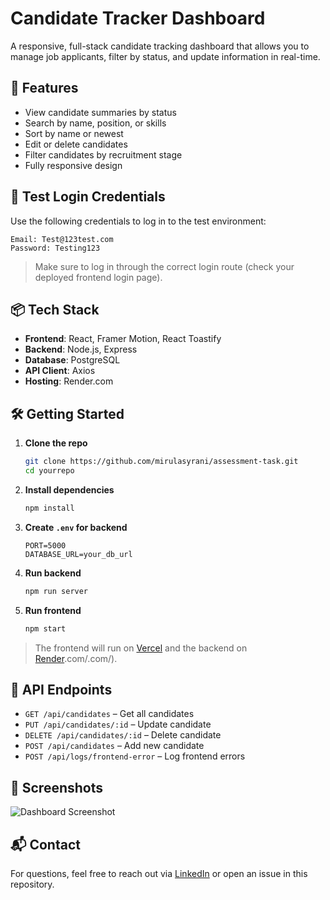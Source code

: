 
# Candidate Tracker Dashboard

A responsive, full-stack candidate tracking dashboard that allows you to manage job applicants, filter by status, and update information in real-time.

## 🚀 Features

- View candidate summaries by status
- Search by name, position, or skills
- Sort by name or newest
- Edit or delete candidates
- Filter candidates by recruitment stage
- Fully responsive design

## 🧪 Test Login Credentials

Use the following credentials to log in to the test environment:

```
Email: Test@123test.com  
Password: Testing123
```

> Make sure to log in through the correct login route (check your deployed frontend login page).

## 📦 Tech Stack

- **Frontend**: React, Framer Motion, React Toastify  
- **Backend**: Node.js, Express  
- **Database**: PostgreSQL 
- **API Client**: Axios  
- **Hosting**: Render.com

## 🛠 Getting Started

1. **Clone the repo**  
   ```bash
   git clone https://github.com/mirulasyrani/assessment-task.git
   cd yourrepo
   ```

2. **Install dependencies**  
   ```bash
   npm install
   ```

3. **Create `.env` for backend**  
   ```env
   PORT=5000
   DATABASE_URL=your_db_url
   ```

4. **Run backend**  
   ```bash
   npm run server
   ```

5. **Run frontend**  
   ```bash
   npm start
   ```

> The frontend will run on [Vercel](https://assessment-task-five.vercel.app/) and the backend on [Render](https://assessment-task-ty98.onrender).com/.com/).

## 📄 API Endpoints

- `GET /api/candidates` – Get all candidates  
- `PUT /api/candidates/:id` – Update candidate  
- `DELETE /api/candidates/:id` – Delete candidate  
- `POST /api/candidates` – Add new candidate  
- `POST /api/logs/frontend-error` – Log frontend errors

## 📸 Screenshots

![Dashboard Screenshot](./screenshots/dashboard.png)

## 📬 Contact

For questions, feel free to reach out via [LinkedIn](https://www.linkedin.com/in/amirulasyrani/) or open an issue in this repository.
